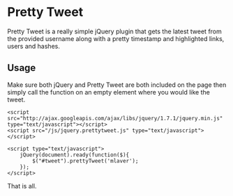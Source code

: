 Pretty Tweet
============

Pretty Tweet is a really simple jQuery plugin that gets the latest tweet from
the provided username along with a pretty timestamp and highlighted links, users and hashes.

Usage
-----

Make sure both jQuery and Pretty Tweet are both included on the page then simply 
call the function on an empty element where you would like the tweet.

    <script src="http://ajax.googleapis.com/ajax/libs/jquery/1.7.1/jquery.min.js" type="text/javascript"></script>
    <script src="/js/jquery.prettytweet.js" type="text/javascript"></script>
    
    <script type="text/javascript">
        jQuery(document).ready(function($){
        	$("#tweet").prettyTweet('mlaver');
        });
    </script>
    
That is all.